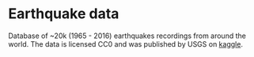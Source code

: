 # Earthquake data

Database of ~20k (1965 - 2016) earthquakes recordings from around the world. The data is licensed 
CC0 and was published by USGS on [kaggle](https://www.kaggle.com/usgs/earthquake-database).
